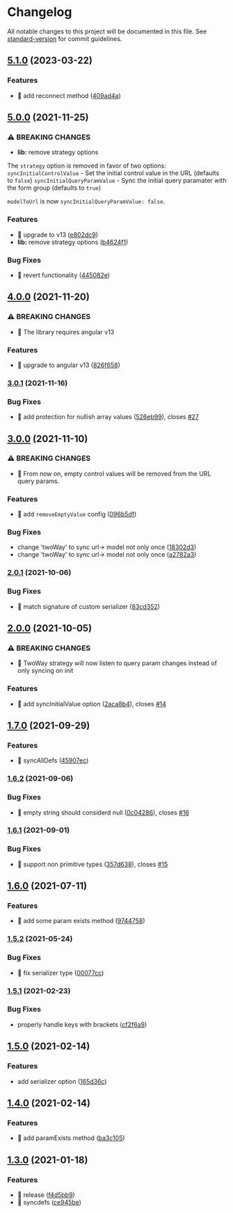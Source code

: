 # Changelog

All notable changes to this project will be documented in this file. See [standard-version](https://github.com/conventional-changelog/standard-version) for commit guidelines.

## [5.1.0](https://github.com/ngneat/bind-query-params/compare/v5.0.0...v5.1.0) (2023-03-22)


### Features

* 🎸 add reconnect method ([409ad4a](https://github.com/ngneat/bind-query-params/commit/409ad4a4130000d4849ea86022c99550b8d42616))

## [5.0.0](https://github.com/ngneat/bind-query-params/compare/v4.0.0...v5.0.0) (2021-11-25)


### ⚠ BREAKING CHANGES

* **lib:** remove strategy options

The `strategy` option is removed in favor of two options:
`syncInitialControlValue` - Set the initial control value in the URL (defaults to `false`)
`syncInitialQueryParamValue` - Sync the initial query paramater with the form group (defaults to `true`)

`modelToUrl` is now `syncInitialQueryParamValue: false`.

### Features

* 🎸 upgrade to v13 ([e802dc9](https://github.com/ngneat/bind-query-params/commit/e802dc9237c06f46357dbb5be6685588b334e101))
* **lib:** remove strategy options ([b4624f1](https://github.com/ngneat/bind-query-params/commit/b4624f148852c330538e7dda957107ec8b965223))


### Bug Fixes

* 🐛 revert functionality ([445082e](https://github.com/ngneat/bind-query-params/commit/445082eec2fdbd2bd58f6dacd56ec362bdc883c7))

## [4.0.0](https://github.com/ngneat/bind-query-params/compare/v3.0.1...v4.0.0) (2021-11-20)


### ⚠ BREAKING CHANGES

* 🧨 The library requires angular v13

### Features

* 🎸 upgrade to angular v13 ([826f658](https://github.com/ngneat/bind-query-params/commit/826f658cb54467be063885b47e70a0cd2a0e44da))

### [3.0.1](https://github.com/ngneat/bind-query-params/compare/v3.0.0...v3.0.1) (2021-11-16)


### Bug Fixes

* 🐛 add protection for nullish array values ([526eb99](https://github.com/ngneat/bind-query-params/commit/526eb999c5993e38cd18c85b53e6156cbeeb10d9)), closes [#27](https://github.com/ngneat/bind-query-params/issues/27)

## [3.0.0](https://github.com/ngneat/bind-query-params/compare/v2.0.1...v3.0.0) (2021-11-10)


### ⚠ BREAKING CHANGES

* 🧨 From now on, empty control values will be removed from the URL query
params.

### Features

* 🎸 add `removeEmptyValue` config ([096b5df](https://github.com/ngneat/bind-query-params/commit/096b5dfb3435dfa7cfbfb2efb3e5af4568a685b6))


### Bug Fixes

* change 'twoWay' to sync url-> model not only once ([18302d3](https://github.com/ngneat/bind-query-params/commit/18302d32030047389ed6c3eb88c7d894093915db))
* change 'twoWay' to sync url-> model not only once ([a2782a3](https://github.com/ngneat/bind-query-params/commit/a2782a3dc43c6f1c82fedc02089a59cc17187a76))

### [2.0.1](https://github.com/ngneat/bind-query-params/compare/v2.0.0...v2.0.1) (2021-10-06)


### Bug Fixes

* 🐛 match signature of custom serializer ([83cd352](https://github.com/ngneat/bind-query-params/commit/83cd352df74e6ea40497eff1d75d4afab9a34541))

## [2.0.0](https://github.com/ngneat/bind-query-params/compare/v1.7.0...v2.0.0) (2021-10-05)


### ⚠ BREAKING CHANGES

* 🧨 TwoWay strategy will now listen to query param changes instead of only
syncing on init

### Features

* 🎸 add syncInitialValue option ([2aca8b4](https://github.com/ngneat/bind-query-params/commit/2aca8b4d39a4d1f32ba5f1f8bf6ab1eab5e289bd)), closes [#14](https://github.com/ngneat/bind-query-params/issues/14)

## [1.7.0](https://github.com/ngneat/bind-query-params/compare/v1.6.2...v1.7.0) (2021-09-29)


### Features

* 🎸 syncAllDefs ([45907ec](https://github.com/ngneat/bind-query-params/commit/45907ec611a2928abedf88bed8af86fde7e8520a))

### [1.6.2](https://github.com/ngneat/bind-query-params/compare/v1.6.1...v1.6.2) (2021-09-06)


### Bug Fixes

* 🐛 empty string should considerd null ([0c04286](https://github.com/ngneat/bind-query-params/commit/0c04286314c2e2592675b8795e2f8c459dd0e81d)), closes [#16](https://github.com/ngneat/bind-query-params/issues/16)

### [1.6.1](https://github.com/ngneat/bind-query-params/compare/v1.6.0...v1.6.1) (2021-09-01)


### Bug Fixes

* 🐛 support non primitive types ([357d638](https://github.com/ngneat/bind-query-params/commit/357d63875a60a801bc5f33e7b37feab01e5106bc)), closes [#15](https://github.com/ngneat/bind-query-params/issues/15)

## [1.6.0](https://github.com/ngneat/bind-query-params/compare/v1.5.2...v1.6.0) (2021-07-11)


### Features

* 🎸 add some param exists method ([9744758](https://github.com/ngneat/bind-query-params/commit/9744758c9534cfc55e10535a90736f66250a83be))

### [1.5.2](https://github.com/ngneat/bind-query-params/compare/v1.5.1...v1.5.2) (2021-05-24)


### Bug Fixes

* 🐛 fix serializer type ([00077cc](https://github.com/ngneat/bind-query-params/commit/00077cc1ea5ae89b733bec810aff496aee378c89))

### [1.5.1](https://github.com/ngneat/bind-query-params/compare/v1.5.0...v1.5.1) (2021-02-23)


### Bug Fixes

* properly handle keys with brackets ([cf2f6a9](https://github.com/ngneat/bind-query-params/commit/cf2f6a9bf6058a1cccfc50be14b8ecec274a0456))

## [1.5.0](https://github.com/ngneat/bind-query-params/compare/v1.4.0...v1.5.0) (2021-02-14)


### Features

* add serializer option ([165d36c](https://github.com/ngneat/bind-query-params/commit/165d36c508bfc4d08b31af7595f0ce54a3bbbd16))

## [1.4.0](https://github.com/ngneat/bind-query-params/compare/v1.3.0...v1.4.0) (2021-02-14)


### Features

* 🎸 add paramExists method ([ba3c105](https://github.com/ngneat/bind-query-params/commit/ba3c105b0ca512b2e7566d7c72cce38e0abd940c))

## [1.3.0](https://github.com/ngneat/bind-query-params/compare/v1.2.0...v1.3.0) (2021-01-18)


### Features

* 🎸 release ([f4d5bb9](https://github.com/ngneat/bind-query-params/commit/f4d5bb9671a258cfd1ffcc284a8ac9a523a1c496))
* 🎸 syncdefs ([ce945be](https://github.com/ngneat/bind-query-params/commit/ce945bea672fad15adcc0b47a5584976c71a6b5b))
